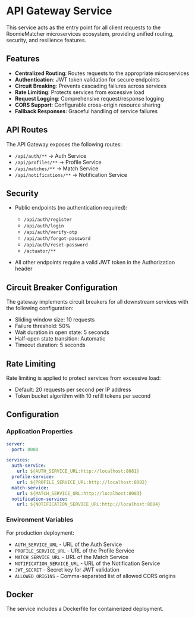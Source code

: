 # API Gateway Service

This service acts as the entry point for all client requests to the RoomieMatcher microservices ecosystem, providing unified routing, security, and resilience features.

## Features

- **Centralized Routing**: Routes requests to the appropriate microservices
- **Authentication**: JWT token validation for secure endpoints
- **Circuit Breaking**: Prevents cascading failures across services
- **Rate Limiting**: Protects services from excessive load
- **Request Logging**: Comprehensive request/response logging
- **CORS Support**: Configurable cross-origin resource sharing
- **Fallback Responses**: Graceful handling of service failures

## API Routes

The API Gateway exposes the following routes:

- `/api/auth/**` → Auth Service
- `/api/profiles/**` → Profile Service
- `/api/matches/**` → Match Service
- `/api/notifications/**` → Notification Service

## Security

- Public endpoints (no authentication required):
  - `/api/auth/register`
  - `/api/auth/login`
  - `/api/auth/verify-otp`
  - `/api/auth/forgot-password`
  - `/api/auth/reset-password`
  - `/actuator/**`

- All other endpoints require a valid JWT token in the Authorization header

## Circuit Breaker Configuration

The gateway implements circuit breakers for all downstream services with the following configuration:

- Sliding window size: 10 requests
- Failure threshold: 50%
- Wait duration in open state: 5 seconds
- Half-open state transition: Automatic
- Timeout duration: 5 seconds

## Rate Limiting

Rate limiting is applied to protect services from excessive load:

- Default: 20 requests per second per IP address
- Token bucket algorithm with 10 refill tokens per second

## Configuration

### Application Properties

```yaml
server:
  port: 8080

services:
  auth-service:
    url: ${AUTH_SERVICE_URL:http://localhost:8081}
  profile-service:
    url: ${PROFILE_SERVICE_URL:http://localhost:8082}
  match-service:
    url: ${MATCH_SERVICE_URL:http://localhost:8083}
  notification-service:
    url: ${NOTIFICATION_SERVICE_URL:http://localhost:8084}
```

### Environment Variables

For production deployment:

- `AUTH_SERVICE_URL` - URL of the Auth Service
- `PROFILE_SERVICE_URL` - URL of the Profile Service
- `MATCH_SERVICE_URL` - URL of the Match Service
- `NOTIFICATION_SERVICE_URL` - URL of the Notification Service
- `JWT_SECRET` - Secret key for JWT validation
- `ALLOWED_ORIGINS` - Comma-separated list of allowed CORS origins

## Docker

The service includes a Dockerfile for containerized deployment. 
